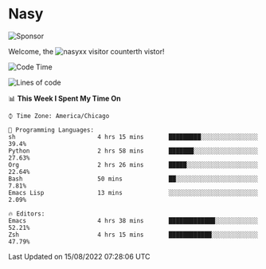 # Nasy

<!--
<p align="center">
<img height="200" src="https://github-readme-stats.vercel.app/api?username=nasyxx&count_private=true&show_icons=true&theme=dracula&include_all_commits=true"/>
<img height="200" src="https://github-readme-stats.vercel.app/api/top-langs/?username=nasyxx&theme=dracula&hide=html,jupyter+notebook&count_private=true&show_icons=true"/>
</p>

  
----------------
-->

![Sponsor](https://img.shields.io/static/v1.svg?label=Sponsor&message=%E2%9D%A4&logo=GitHub&style=flat&color=pink)
 
Welcome, the ![nasyxx visitor counter](https://count.getloli.com/get/@nasyxx?theme=rule34)th vistor!
 
<!--START_SECTION:waka-->
![Code Time](http://img.shields.io/badge/Code%20Time-2%2C555%20hrs%2021%20mins-blue)

![Lines of code](https://img.shields.io/badge/From%20Hello%20World%20I%27ve%20Written-5%20Million%20lines%20of%20code-blue)

📊 **This Week I Spent My Time On** 

```text
⌚︎ Time Zone: America/Chicago

💬 Programming Languages: 
sh                       4 hrs 15 mins       █████████░░░░░░░░░░░░░░░░   39.4% 
Python                   2 hrs 58 mins       ███████░░░░░░░░░░░░░░░░░░   27.63% 
Org                      2 hrs 26 mins       █████░░░░░░░░░░░░░░░░░░░░   22.64% 
Bash                     50 mins             ██░░░░░░░░░░░░░░░░░░░░░░░   7.81% 
Emacs Lisp               13 mins             ░░░░░░░░░░░░░░░░░░░░░░░░░   2.09%

🔥 Editors: 
Emacs                    4 hrs 38 mins       █████████████░░░░░░░░░░░░   52.21% 
Zsh                      4 hrs 15 mins       ████████████░░░░░░░░░░░░░   47.79%

```


 Last Updated on 15/08/2022 07:28:06 UTC
<!--END_SECTION:waka-->

<!-- ![visitors](https://visitor-badge.laobi.icu/badge?page_id=nasyxx.nasyxx) -->
